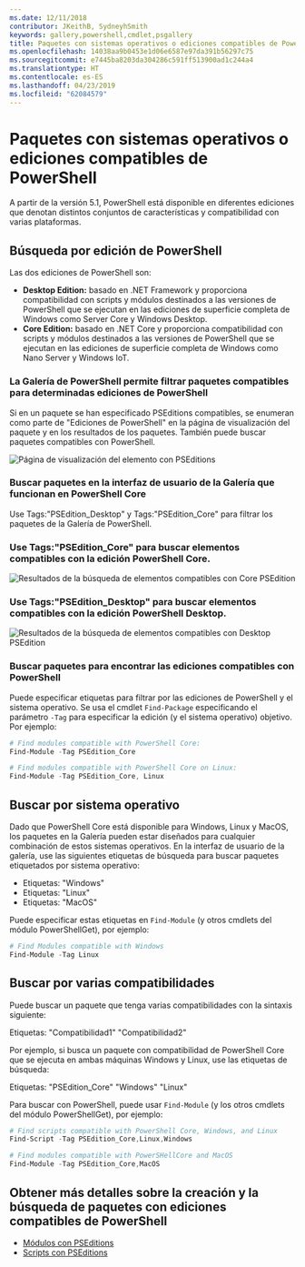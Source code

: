 ```yaml
---
ms.date: 12/11/2018
contributor: JKeithB, SydneyhSmith
keywords: gallery,powershell,cmdlet,psgallery
title: Paquetes con sistemas operativos o ediciones compatibles de PowerShell
ms.openlocfilehash: 14038aa9b0453e1d06e6587e97da391b56297c75
ms.sourcegitcommit: e7445ba8203da304286c591ff513900ad1c244a4
ms.translationtype: HT
ms.contentlocale: es-ES
ms.lasthandoff: 04/23/2019
ms.locfileid: "62084579"
---
```

# <a name="packages-with-compatible-powershell-editions-or-operating-systems"></a>Paquetes con sistemas operativos o ediciones compatibles de PowerShell

A partir de la versión 5.1, PowerShell está disponible en diferentes ediciones que denotan distintos conjuntos de características y compatibilidad con varias plataformas.

## <a name="searching-by-powershell-edition"></a>Búsqueda por edición de PowerShell

Las dos ediciones de PowerShell son:
- **Desktop Edition:** basado en .NET Framework y proporciona compatibilidad con scripts y módulos destinados a las versiones de PowerShell que se ejecutan en las ediciones de superficie completa de Windows como Server Core y Windows Desktop.
- **Core Edition:** basado en .NET Core y proporciona compatibilidad con scripts y módulos destinados a las versiones de PowerShell que se ejecutan en las ediciones de superficie completa de Windows como Nano Server y Windows IoT.

### <a name="powershell-gallery-allows-you-to-filter-packages-compatible-for-specific-powershell-editions"></a>La Galería de PowerShell permite filtrar paquetes compatibles para determinadas ediciones de PowerShell

Si en un paquete se han especificado PSEditions compatibles, se enumeran como parte de "Ediciones de PowerShell" en la página de visualización del paquete y en los resultados de los paquetes.
También puede buscar paquetes compatibles con PowerShell.

![Página de visualización del elemento con PSEditions](../../Images/packagedisplaypagewithpseditions.PNG)

### <a name="search-for-packages-in-the-gallery-ui-that-work-on-powershell-core"></a>Buscar paquetes en la interfaz de usuario de la Galería que funcionan en PowerShell Core

Use Tags:"PSEdition_Desktop" y Tags:"PSEdition_Core" para filtrar los paquetes de la Galería de PowerShell.

### <a name="use-tagspseditioncore-to-search-items-compatible-with-powershell-core-edition"></a>Use Tags:"PSEdition_Core" para buscar elementos compatibles con la edición PowerShell Core.

![Resultados de la búsqueda de elementos compatibles con Core PSEdition](../../Images/searchresultswithpseditions.PNG)

### <a name="use-tagspseditiondesktop-to-search-items-compatible-with-powershell-desktop-edition"></a>Use Tags:"PSEdition_Desktop" para buscar elementos compatibles con la edición PowerShell Desktop.

![Resultados de la búsqueda de elementos compatibles con Desktop PSEdition](../../Images/searchresultswithpseditionsdesktop.PNG)

### <a name="search-for-packages-to-find-compatible-editions-using-powershell"></a>Buscar paquetes para encontrar las ediciones compatibles con PowerShell
Puede especificar etiquetas para filtrar por las ediciones de PowerShell y el sistema operativo.
Se usa el cmdlet `Find-Package` especificando el parámetro `-Tag` para especificar la edición (y el sistema operativo) objetivo.
Por ejemplo:

```powershell
# Find modules compatible with PowerShell Core:
Find-Module -Tag PSEdition_Core

# Find modules compatible with PowerShell Core on Linux:
Find-Module -Tag PSEdition_Core, Linux
```

## <a name="searching-by-operating-system"></a>Buscar por sistema operativo

Dado que PowerShell Core está disponible para Windows, Linux y MacOS, los paquetes en la Galería pueden estar diseñados para cualquier combinación de estos sistemas operativos. En la interfaz de usuario de la galería, use las siguientes etiquetas de búsqueda para buscar paquetes etiquetados por sistema operativo:

- Etiquetas: "Windows"
- Etiquetas: "Linux"
- Etiquetas: "MacOS"

Puede especificar estas etiquetas en `Find-Module` (y otros cmdlets del módulo PowerShellGet), por ejemplo:

```powershell
# Find Modules compatible with Windows
Find-Module -Tag Linux
```

## <a name="searching-for-multiple-compatibilities"></a>Buscar por varias compatibilidades

Puede buscar un paquete que tenga varias compatibilidades con la sintaxis siguiente:

Etiquetas: "Compatibilidad1" "Compatibilidad2"

Por ejemplo, si busca un paquete con compatibilidad de PowerShell Core que se ejecuta en ambas máquinas Windows y Linux, use las etiquetas de búsqueda:

Etiquetas: "PSEdition_Core" "Windows" "Linux"

Para buscar con PowerShell, puede usar `Find-Module` (y los otros cmdlets del módulo PowerShellGet), por ejemplo:

```powershell
# Find scripts compatible with PowerShell Core, Windows, and Linux
Find-Script -Tag PSEdition_Core,Linux,Windows

# Find modules compatible with PowerSHellCore and MacOS
Find-Module -Tag PSEdition_Core,MacOS
```

## <a name="more-details-on-authoring-and-finding-the-packages-with-compatible-powershell-editions"></a>Obtener más detalles sobre la creación y la búsqueda de paquetes con ediciones compatibles de PowerShell

- [Módulos con PSEditions](../../concepts/module-psedition-support.md)
- [Scripts con PSEditions](../../concepts/script-psedition-support.md)

